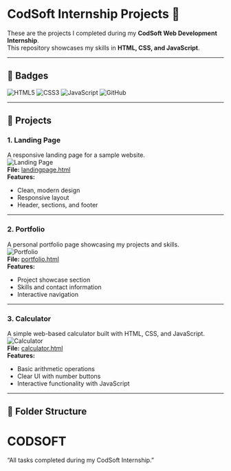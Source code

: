 # CodSoft Internship Projects 🚀

These are the projects I completed during my **CodSoft Web Development Internship**.  
This repository showcases my skills in **HTML, CSS, and JavaScript**.

---

## 🔖 Badges

![HTML5](https://img.shields.io/badge/HTML5-E34F26?style=for-the-badge&logo=html5&logoColor=white)
![CSS3](https://img.shields.io/badge/CSS3-1572B6?style=for-the-badge&logo=css3&logoColor=white)
![JavaScript](https://img.shields.io/badge/JavaScript-F7DF1E?style=for-the-badge&logo=javascript&logoColor=black)
![GitHub](https://img.shields.io/badge/GitHub-181717?style=for-the-badge&logo=github&logoColor=white)

---

## 📝 Projects

### 1. Landing Page
A responsive landing page for a sample website.  
![Landing Page](images/landingpage.png)  
**File:** [landingpage.html](landingpage.html)  
**Features:**
- Clean, modern design
- Responsive layout
- Header, sections, and footer

---

### 2. Portfolio
A personal portfolio page showcasing my projects and skills.  
![Portfolio](images/portfolio.png)  
**File:** [portfolio.html](portfolio.html)  
**Features:**
- Project showcase section
- Skills and contact information
- Interactive navigation

---

### 3. Calculator
A simple web-based calculator built with HTML, CSS, and JavaScript.  
![Calculator](images/calculator.png)  
**File:** [calculator.html](calculator.html)  
**Features:**
- Basic arithmetic operations
- Clear UI with number buttons
- Interactive functionality with JavaScript

---

## 📂 Folder Structure

# CODSOFT
“All tasks completed during my CodSoft Internship.”
